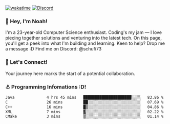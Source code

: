 [![wakatime](https://wakatime.com/badge/user/018b5c7c-fde2-4105-aa96-f5c758abb0a2.svg)](https://wakatime.com/@018b5c7c-fde2-4105-aa96-f5c758abb0a2)
[![Discord](https://img.shields.io/badge/Discord-5865F2?style=flat&logo=discord&logoColor=white)](https://discord.gg/eAW8AGXaGu)



### 👋 Hey, I'm Noah!
I'm a 23-year-old Computer Science enthusiast. Coding's my jam — I love piecing together solutions and venturing into the latest tech. On this page, you'll get a peek into what I'm building and learning. Keen to help? Drop me a message :D 
Find me on Discord: @schufi73

### 🤝 Let's Connect!
Your journey here marks the start of a potential collaboration.

### ⚓ Programming Infomations :D!
<!--START_SECTION:waka-->

```txt
Java              4 hrs 45 mins   █████████████████████░░░░   83.86 %
C                 26 mins         ██░░░░░░░░░░░░░░░░░░░░░░░   07.69 %
C++               16 mins         █▒░░░░░░░░░░░░░░░░░░░░░░░   04.86 %
XML               7 mins          ▓░░░░░░░░░░░░░░░░░░░░░░░░   02.22 %
CMake             3 mins          ▒░░░░░░░░░░░░░░░░░░░░░░░░   01.14 %
```

<!--END_SECTION:waka-->
